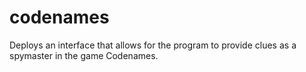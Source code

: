 # codenames
Deploys an interface that allows for the program to provide clues as a spymaster in the game Codenames.
